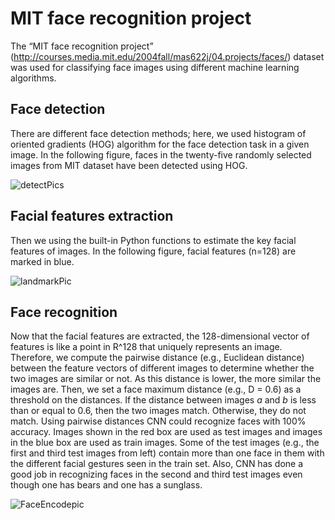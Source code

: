 # MIT face recognition project 
The “MIT face recognition project” (http://courses.media.mit.edu/2004fall/mas622j/04.projects/faces/) dataset was used for classifying face images using different machine learning algorithms. 

## Face detection
 There are different face detection methods; here, we used histogram of oriented gradients (HOG) algorithm for the face detection task in a given image. In the following figure, faces in the twenty-five randomly selected images from MIT dataset have been detected using HOG.
 
 ![detectPics](https://user-images.githubusercontent.com/43753085/103984151-36948700-514c-11eb-94b2-66bdc418aa46.png)
 
 ## Facial features extraction
 
Then we using the built-in Python functions to estimate the key facial features of images. In the following figure, facial features (n=128) are marked in blue.

![landmarkPic](https://user-images.githubusercontent.com/43753085/103985001-c4bd3d00-514d-11eb-89cb-008dcd4bcf86.png)

 ## Face recognition
 
Now that the facial features are extracted, the 128-dimensional vector of features is like a point in R^128 that uniquely represents an image. Therefore, we compute the pairwise distance (e.g., Euclidean distance) between the feature vectors of different images to determine whether the two images are similar or not. As this distance is lower, the more similar the images are. Then, we set a face maximum distance (e.g., D = 0.6) as a threshold on the distances. If the distance between images *a* and *b* is less than or equal to 0.6, then the two images match. Otherwise, they do not match. Using pairwise distances CNN could recognize faces with 100% accuracy. Images shown in the red box are used as test images and images in the blue box are used as train images. Some of the test images (e.g., the first and third test images from left) contain more than one face in them with the different facial gestures seen in the train set. Also, CNN has done a good job in recognizing faces in the second and third test images even though one has bears and one has a sunglass.

![FaceEncodepic](https://user-images.githubusercontent.com/43753085/104043950-32935400-51a2-11eb-8509-6ecbada77db5.png)

